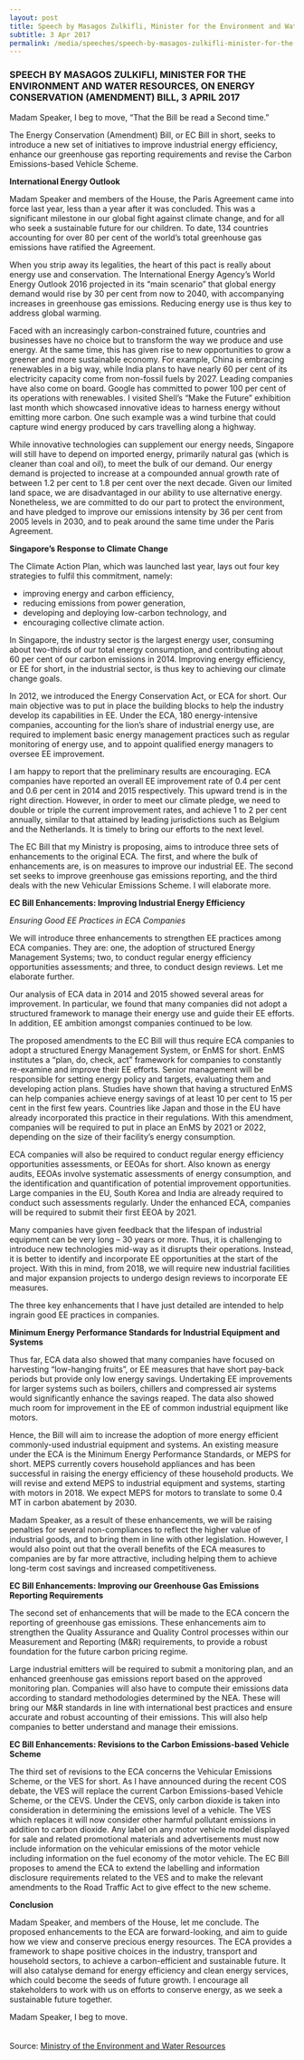 ```yaml
---
layout: post
title: Speech by Masagos Zulkifli, Minister for the Environment and Water Resources, on Energy Conservation (Amendment) Bill, 3 April 2017
subtitle: 3 Apr 2017
permalink: /media/speeches/speech-by-masagos-zulkifli-minister-for-the-environment-and-water-resources-on-energy-conservation-(amendment)-bill-3-april-2017
---
```


### SPEECH BY MASAGOS ZULKIFLI, MINISTER FOR THE ENVIRONMENT AND WATER RESOURCES, ON ENERGY CONSERVATION (AMENDMENT) BILL, 3 APRIL 2017

Madam Speaker, I beg to move, “That the Bill be read a Second time.” 

The Energy Conservation (Amendment) Bill, or EC Bill in short, seeks to introduce a new set of initiatives to improve industrial energy efficiency, enhance our greenhouse gas reporting requirements and revise the Carbon Emissions-based Vehicle Scheme.

**International Energy Outlook**

Madam Speaker and members of the House, the Paris Agreement came into force last year, less than a year after it was concluded. This was a significant milestone in our global fight against climate change, and for all who seek a sustainable future for our children. To date, 134 countries accounting for over 80 per cent of the world’s total greenhouse gas emissions have ratified the Agreement.

When you strip away its legalities, the heart of this pact is really about energy use and conservation. The International Energy Agency’s World Energy Outlook 2016 projected in its “main scenario” that global energy demand would rise by 30 per cent from now to 2040, with accompanying increases in greenhouse gas emissions. Reducing energy use is thus key to address global warming.

Faced with an increasingly carbon-constrained future, countries and businesses have no choice but to transform the way we produce and use energy. At the same time, this has given rise to new opportunities to grow a greener and more sustainable economy. For example, China is embracing renewables in a big way, while India plans to have nearly 60 per cent of its electricity capacity come from non-fossil fuels by 2027. Leading companies have also come on board. Google has committed to power 100 per cent of its operations with renewables. I visited Shell’s “Make the Future” exhibition last month which showcased innovative ideas to harness energy without emitting more carbon. One such example was a wind turbine that could capture wind energy produced by cars travelling along a highway.

While innovative technologies can supplement our energy needs, Singapore will still have to depend on imported energy, primarily natural gas (which is cleaner than coal and oil), to meet the bulk of our demand. Our energy demand is projected to increase at a compounded annual growth rate of between 1.2 per cent to 1.8 per cent over the next decade. Given our limited land space, we are disadvantaged in our ability to use alternative energy. Nonetheless, we are committed to do our part to protect the environment, and have pledged to improve our emissions intensity by 36 per cent from 2005 levels in 2030, and to peak around the same time under the Paris Agreement.

**Singapore’s Response to Climate Change**

The Climate Action Plan, which was launched last year, lays out four key strategies to fulfil this commitment, namely:

* improving energy and carbon efficiency,  
* reducing emissions from power generation,  
* developing and deploying low-carbon technology, and  
* encouraging collective climate action.

In Singapore, the industry sector is the largest energy user, consuming about two-thirds of our total energy consumption, and contributing about 60 per cent of our carbon emissions in 2014. Improving energy efficiency, or EE for short, in the industrial sector, is thus key to achieving our climate change goals.

In 2012, we introduced the Energy Conservation Act, or ECA for short. Our main objective was to put in place the building blocks to help the industry develop its capabilities in EE. Under the ECA, 180 energy-intensive companies, accounting for the lion’s share of industrial energy use, are required to implement basic energy management practices such as regular monitoring of energy use, and to appoint qualified energy managers to oversee EE improvement.

I am happy to report that the preliminary results are encouraging. ECA companies have reported an overall EE improvement rate of 0.4 per cent and 0.6 per cent in 2014 and 2015 respectively. This upward trend is in the right direction. However, in order to meet our climate pledge, we need to double or triple the current improvement rates, and achieve 1 to 2 per cent annually, similar to that attained by leading jurisdictions such as Belgium and the Netherlands. It is timely to bring our efforts to the next level.

The EC Bill that my Ministry is proposing, aims to introduce three sets of enhancements to the original ECA. The first, and where the bulk of enhancements are, is on measures to improve our industrial EE. The second set seeks to improve greenhouse gas emissions reporting, and the third deals with the new Vehicular Emissions Scheme. I will elaborate more.

**EC Bill Enhancements: Improving Industrial Energy Efficiency**

*Ensuring Good EE Practices in ECA Companies*

We will introduce three enhancements to strengthen EE practices among ECA companies. They are: one, the adoption of structured Energy Management Systems; two, to conduct regular energy efficiency opportunities assessments; and three, to conduct design reviews.  Let me elaborate further.

Our analysis of ECA data in 2014 and 2015 showed several areas for improvement. In particular, we found that many companies did not adopt a structured framework to manage their energy use and guide their EE efforts. In addition, EE ambition amongst companies continued to be low.

The proposed amendments to the EC Bill will thus require ECA companies to adopt a structured Energy Management System, or EnMS for short. EnMS institutes a “plan, do, check, act” framework for companies to constantly re-examine and improve their EE efforts.  Senior management will be responsible for setting energy policy and targets, evaluating them and developing action plans. Studies have shown that having a structured EnMS can help companies achieve energy savings of at least 10 per cent to 15 per cent in the first few years. Countries like Japan and those in the EU have already incorporated this practice in their regulations. With this amendment, companies will be required to put in place an EnMS by 2021 or 2022, depending on the size of their facility’s energy consumption.

ECA companies will also be required to conduct regular energy efficiency opportunities assessments, or EEOAs for short. Also known as energy audits, EEOAs involve systematic assessments of energy consumption, and the identification and quantification of potential improvement opportunities. Large companies in the EU, South Korea and India are already required to conduct such assessments regularly. Under the enhanced ECA, companies will be required to submit their first EEOA by 2021.

Many companies have given feedback that the lifespan of industrial equipment can be very long – 30 years or more.  Thus, it is challenging to introduce new technologies mid-way as it disrupts their operations. Instead, it is better to identify and incorporate EE opportunities at the start of the project. With this in mind, from 2018, we will require new industrial facilities and major expansion projects to undergo design reviews to incorporate EE measures.

The three key enhancements that I have just detailed are intended to help ingrain good EE practices in companies.

**Minimum Energy Performance Standards for Industrial Equipment and Systems**

Thus far, ECA data also showed that many companies have focused on harvesting “low-hanging fruits”, or EE measures that have short pay-back periods but provide only low energy savings. Undertaking EE improvements for larger systems such as boilers, chillers and compressed air systems would significantly enhance the savings reaped. The data also showed much room for improvement in the EE of common industrial equipment like motors.

Hence, the Bill will aim to increase the adoption of more energy efficient commonly-used industrial equipment and systems. An existing measure under the ECA is the Minimum Energy Performance Standards, or MEPS for short. MEPS currently covers household appliances and has been successful in raising the energy efficiency of these household products. We will revise and extend MEPS to industrial equipment and systems, starting with motors in 2018. We expect MEPS for motors to translate to some 0.4 MT in carbon abatement by 2030.

Madam Speaker, as a result of these enhancements, we will be raising penalties for several non-compliances to reflect the higher value of industrial goods, and to bring them in line with other legislation. However, I would also point out that the overall benefits of the ECA measures to companies are by far more attractive, including helping them to achieve long-term cost savings and increased competitiveness.

**EC Bill Enhancements: Improving our Greenhouse Gas Emissions Reporting Requirements**

The second set of enhancements that will be made to the ECA concern the reporting of greenhouse gas emissions. These enhancements aim to strengthen the Quality Assurance and Quality Control processes within our Measurement and Reporting (M&R) requirements, to provide a robust foundation for the future carbon pricing regime.

Large industrial emitters will be required to submit a monitoring plan, and an enhanced greenhouse gas emissions report based on the approved monitoring plan. Companies will also have to compute their emissions data according to standard methodologies determined by the NEA. These will bring our M&R standards in line with international best practices and ensure accurate and robust accounting of their emissions. This will also help companies to better understand and manage their emissions.

**EC Bill Enhancements: Revisions to the Carbon Emissions-based Vehicle Scheme**

The third set of revisions to the ECA concerns the Vehicular Emissions Scheme, or the VES for short. As I have announced during the recent COS debate, the VES will replace the current Carbon Emissions-based Vehicle Scheme, or the CEVS. Under the CEVS, only carbon dioxide is taken into consideration in determining the emissions level of a vehicle. The VES which replaces it will now consider other harmful pollutant emissions in addition to carbon dioxide. Any label on any motor vehicle model displayed for sale and related promotional materials and advertisements must now include information on the vehicular emissions of the motor vehicle including information on the fuel economy of the motor vehicle. The EC Bill proposes to amend the ECA to extend the labelling and information disclosure requirements related to the VES and to make the relevant amendments to the Road Traffic Act to give effect to the new scheme.

**Conclusion**

Madam Speaker, and members of the House, let me conclude. The proposed enhancements to the ECA are forward-looking, and aim to guide how we view and conserve precious energy resources. The ECA provides a framework to shape positive choices in the industry, transport and household sectors, to achieve a carbon-efficient and sustainable future. It will also catalyse demand for energy efficiency and clean energy services, which could become the seeds of future growth. I encourage all stakeholders to work with us on efforts to conserve energy, as we seek a sustainable future together.

Madam Speaker, I beg to move.
<br><br><br>
Source: [<a href="https://www.mewr.gov.sg/news/speech-by-masagos-zulkifli--minister-for-the-environment-and-water-resources-on-energy-conservation-amendment-bill-on-3-april-2017" target="_blank">Ministry of the Environment and Water Resources</a>](https://www.mewr.gov.sg/news/speech-by-masagos-zulkifli--minister-for-the-environment-and-water-resources-on-energy-conservation-amendment-bill-on-3-april-2017)